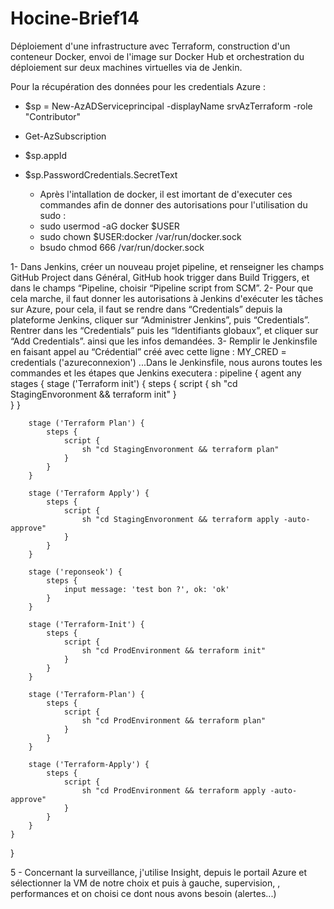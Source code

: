 # Hocine-Brief14

Déploiement d'une infrastructure avec Terraform, construction d'un conteneur Docker, envoi de
l'image sur Docker Hub et orchestration du déploiement sur deux machines virtuelles via de
Jenkin.

Pour la récupération des données pour les credentials Azure : 
- $sp = New-AzADServiceprincipal -displayName srvAzTerraform -role "Contributor"
- Get-AzSubscription
- $sp.appId
- $sp.PasswordCredentials.SecretText

  - Après l'intallation de docker, il est imortant de d'executer ces commandes afin de donner des autorisations pour l'utilisation du sudo :
  - sudo usermod -aG docker $USER
  - sudo chown $USER:docker /var/run/docker.sock
  - bsudo chmod 666 /var/run/docker.sock

1- Dans Jenkins, créer un nouveau projet pipeline, et renseigner les champs GitHub
Project dans Général, GitHub hook trigger dans Build Triggers, et dans le champs
“Pipeline, choisir “Pipeline script from SCM”.
2- Pour que cela marche, il faut donner les autorisations à Jenkins d'exécuter les tâches sur Azure, pour cela, il faut se rendre dans “Credentials” depuis la plateforme Jenkins, cliquer sur “Administrer Jenkins”, puis
“Credentials”. Rentrer dans les “Credentials” puis les “Identifiants globaux”, et cliquer sur
“Add Credentials”. ainsi que les infos demandées.
3- Remplir le Jenkinsfile en faisant appel au “Crédential” créé avec cette ligne : MY_CRED = credentials ('azureconnexion') ...Dans le Jenkinsfile, nous aurons toutes les commandes et les étapes que Jenkins executera 
: pipeline {
    agent any
    stages {
        stage ('Terraform init') {
            steps {
                script {
                    sh "cd StagingEnvoronment && terraform init"
                }                
            }
        }

        stage ('Terraform Plan') {
            steps {
                script {
                    sh "cd StagingEnvoronment && terraform plan"
                }
            }
        }

        stage ('Terraform Apply') {
            steps {
                script {
                    sh "cd StagingEnvoronment && terraform apply -auto-approve"
                }    
            }
        } 
        
        stage ('reponseok') {
            steps {
                input message: 'test bon ?', ok: 'ok'
            }
        }
        
        stage ('Terraform-Init') {
            steps {
                script {
                    sh "cd ProdEnvironment && terraform init"
                }                
            }
        }
    
        stage ('Terraform-Plan') {
            steps {
                script {
                    sh "cd ProdEnvironment && terraform plan"
                }
            }
        }

        stage ('Terraform-Apply') {
            steps {
                script {
                    sh "cd ProdEnvironment && terraform apply -auto-approve"
                }    
            }
        } 
    }
}

 5 - Concernant la surveillance, j'utilise Insight, depuis le portail Azure et sélectionner la VM de notre choix et puis à gauche, supervision, , performances et on choisi ce dont nous avons besoin (alertes...)


